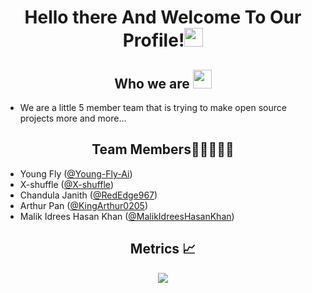 <h1 align="center">Hello there And Welcome To Our Profile!<img src="https://raw.githubusercontent.com/MartinHeinz/MartinHeinz/master/wave.gif" width="30px"></h1>  
<h2 align="center">Who we are <img src="https://media1.giphy.com/media/ItcYaVhkaJYl7BpDEU/giphy.gif" width="30px"></h1></h2>
<ul>
  <li>We are a little 5 member team that is trying to make open source projects more and more...</li>
</ul>

<h2 align="center">Team Members🥷🥷🥷🥷🥷</h2>

* Young Fly ([@Young-Fly-Ai](https://github.com/Young-Fly-Ai))
* X-shuffle ([@X-shuffle](https://github.com/X-shuffle))
* Chandula Janith ([@RedEdge967](https://github.com/RedEdge967))
* Arthur Pan ([@KingArthur0205](https://github.com/KingArthur0205))
* Malik Idrees Hasan Khan ([@MalikIdreesHasanKhan](https://github.com/MalikIdreesHasanKhan))

<h2 align="center">Metrics 📈</h2>
<p align="center">
  <img src="https://metrics.lecoq.io/Young-FlyAi?template=classic&languages=1&people=1&followup=1&achievements=1&languages.limit=8&languages.threshold=0%25&languages.colors=github&languages.sections=most-used&languages.indepth=false&languages.analysis.timeout=15&languages.categories=markup%2C%20programming&languages.recent.categories=markup%2C%20programming&languages.recent.load=300&languages.recent.days=14&followup.sections=repositories&followup.indepth=false&people.limit=24&people.identicons=false&people.size=28&people.types=followers%2C%20following&people.shuffle=false&achievements.threshold=C&achievements.secrets=true&achievements.display=detailed&achievements.limit=0&config.timezone=Asia%2FColombo">
</p>
  



